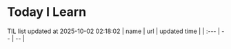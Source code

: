 # Today I Learn 
TIL list updated at 2025-10-02 02:18:02
| name | url | updated time |
| :--- | -- | -- |
